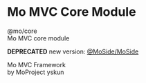 # Mo MVC Core Module
@mo/core  
Mo MVC core module

**DEPRECATED** new version: [@MoSide/MoSide](//github.com/moside/moside)

Mo MVC Framework  
by MoProject yskun

